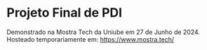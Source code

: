 # Projeto Final de PDI

Demonstrado na Mostra Tech da Uniube em 27 de Junho de 2024.
Hosteado temporariamente em: https://www.mostra.tech/
